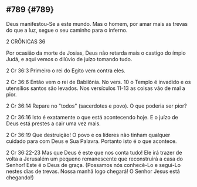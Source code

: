 ## #789 {#789}

Deus manifestou-Se a este mundo. Mas o homem, por amar mais as trevas do que a luz, segue o seu caminho para o inferno.

2 CRÔNICAS 36

Por ocasião da morte de Josias, Deus não retarda mais o castigo do ímpio Judá, e aqui vemos o dilúvio de juízo tomando tudo.

2 Cr 36:3 Primeiro o rei do Egito vem contra eles.

2 Cr 36:6 Então vem o rei de Babilônia. No vers. 10 o Templo é invadido e os utensílios santos são levados. Nos versículos 11-13 as coisas vão de mal a pior.

2 Cr 36:14 Repare no &quot;todos&quot; (sacerdotes e povo). O que poderia ser pior?

2 Cr 36:16 Isto é exatamente o que está acontecendo hoje. E o juízo de Deus está prestes a cair uma vez mais.

2 Cr 36:19 Que destruição! O povo e os líderes não tinham qualquer cuidado para com Deus e Sua Palavra. Portanto isto é o que acontece.

2 Cr 36:22-23 Mas que Deus é este que nos conta tudo! Ele irá trazer de volta a Jerusalém um pequeno remanescente que reconstruirá a casa do Senhor! Este é o Deus de graça. (Possamos nós conhecê-Lo e segui-Lo nestes dias de trevas. Nossa manhã logo chegará! O Senhor Jesus está chegando!)